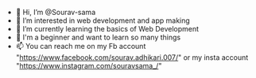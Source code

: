 - 👋 Hi, I’m @Sourav-sama
- 👀 I’m interested in web development and app making
- 🌱 I’m currently learning the basics of Web Development
- 💞️ I'm a beginner and want to learn so many things 
- 📫 You can reach me on my Fb account "https://www.facebook.com/sourav.adhikari.007/" or my insta account "https://www.instagram.com/souravsama_/"

<!---
Justin-Sourav/Justin-Sourav is a ✨ special ✨ repository because its `README.md` (this file) appears on your GitHub profile.
You can click the Preview link to take a look at your changes.
--->
